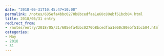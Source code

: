 ```yaml
---
date: "2018-05-31T10:45:47+10:00"
permalink: /notes/605efa4bbc0270b8bcedfaa1e60c80ebf51bcb04.html
title: 2018/05/31 entry
redirect_from:
- /notes/entry/2018/05/31/605efa4bbc0270b8bcedfaa1e60c80ebf51bcb04.html
categories:
- May
- 2018
- 31
---
```

